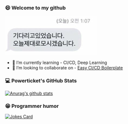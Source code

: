 ### 😄 Welcome to my github

![image-20210223190653608](README.assets/image-20210223190653608.png)



- 🌱 I’m currently learning - CI/CD, Deep Learning
- 👯 I’m looking to collaborate on - [Easy CI/CD Boilerplate](https://github.com/powerticket/ticket-boilerplate)



### :computer: Powerticket's GitHub Stats

[![Anurag's github stats](https://github-readme-stats.vercel.app/api?username=powerticket&show_icons=true&count_private=true&theme=gruvbox)](https://github.com/anuraghazra/github-readme-stats)



### :grin: Programmer humor 

[![Jokes Card](https://readme-jokes.vercel.app/api)](https://github.com/ABSphreak/readme-jokes)


